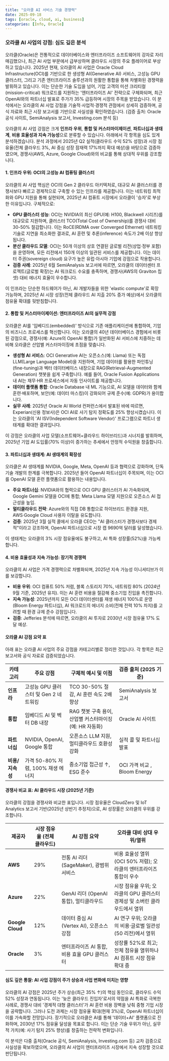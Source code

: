 ```yaml
---
title: "오라클 AI 서비스 기술 경쟁력"
date: 2025-09-18
tags: [oracle, cloud, ai, business]
categories: [Info, Oracle]
---
```


### 오라클 AI 사업의 강점: 심도 깊은 분석

오라클(Oracle)은 전통적으로 데이터베이스와 엔터프라이즈 소프트웨어의 강자로 자리매김했으나, 최근 AI 사업 부문에서 급부상하며 클라우드 시장의 주요 플레이어로 부상하고 있습니다. 2025년 현재, 오라클의 AI 사업은 Oracle Cloud Infrastructure(OCI)를 기반으로 한 생성형 AI(Generative AI) 서비스, 고성능 GPU 클러스터, 그리고 기존 엔터프라이즈 솔루션과의 원활한 통합을 통해 차별화된 경쟁력을 발휘하고 있습니다. 이는 단순한 기술 도입을 넘어, 기업 고객의 미션 크리티컬(mission-critical) 워크로드를 지원하는 '엔터프라이즈 AI' 전략으로 구체화되며, 최근 OpenAI와의 파트너십 발표로 주가가 35% 급등하며 시장의 주목을 받았습니다. 이 분석에서는 오라클의 AI 사업 강점을 기술적·사업적·경쟁적 관점에서 상세히 검증하며, 공식 자료와 최근 시장 보고서를 기반으로 사실성을 확인하였습니다. (검증 출처: Oracle 공식 사이트, SemiAnalysis 보고서, Investing.com 분석 등)

오라클의 AI 사업 강점은 크게 **인프라 우위**, **통합 및 커스터마이제이션**, **파트너십과 생태계**, **비용 효율성과 지속 가능성**으로 분류할 수 있습니다. 아래에서 각 항목을 심도 있게 분석하겠습니다. 분석 과정에서 2025년 Q2 실적(클라우드 수익 52% 성장)과 시장 점유율(전체 클라우드 3%, AI 중심 성장 잠재력 17%까지 확대 예상)을 바탕으로 검증하였으며, 경쟁사(AWS, Azure, Google Cloud)와의 비교를 통해 상대적 우위를 강조합니다.

#### 1. 인프라 우위: OCI의 고성능 AI 컴퓨팅 클러스터
오라클의 AI 사업 핵심은 OCI의 Gen 2 클라우드 아키텍처로, 대규모 AI 클러스터를 경쟁사보다 빠르고 경제적으로 구축할 수 있는 인프라를 제공합니다. 이는 네트워킹 최적화와 GPU 지원을 통해 실현되며, 2025년 AI 컴퓨트 시장에서 오라클이 '승자'로 부상한 이유입니다. 구체적으로:
- **GPU 클러스터 성능**: OCI는 NVIDIA의 최신 GPU(예: H100, Blackwell 시리즈)를 대규모로 지원하며, 클러스터 TCO(Total Cost of Ownership)를 경쟁사 대비 30-50% 절감합니다. 이는 RoCE(RDMA over Converged Ethernet) 네트워킹 기술로 지연을 최소화한 결과로, AI 훈련 및 추론(inference) 속도가 2배 이상 향상됩니다.
- **분산 클라우드 모델**: OCI는 50개 이상의 상호 연결된 글로벌 리전(상업·정부 포함)을 운영하며, 모든 리전에서 150개 이상의 일관된 서비스를 제공합니다. 이는 데이터 주권(sovereign cloud) 요구가 높은 유럽·아시아 기업에 강점으로 작용합니다.
- **검증 사례**: 2025년 6월 SemiAnalysis 보고서에 따르면, 오라클의 데이터센터 프로젝트(글로벌 확장)는 AI 워크로드 수요를 충족하며, 경쟁사(AWS의 Graviton 칩셋) 대비 에너지 효율이 우수합니다.

이 인프라는 단순한 하드웨어가 아닌, AI 개발자들을 위한 'elastic compute'로 확장 가능하며, 2025년 AI 시장 성장(전체 클라우드 AI 지출 20% 증가 예상)에서 오라클의 점유율 확대를 뒷받침합니다.

#### 2. 통합 및 커스터마이제이션: 엔터프라이즈 AI의 실무적 강점
오라클은 AI를 '임베디드(embedded)' 방식으로 기존 애플리케이션에 통합하여, 기업의 비즈니스 프로세스를 혁신합니다. 이는 오라클의 40년 데이터베이스 경험에서 비롯된 강점으로, 경쟁사(예: Azure의 OpenAI 통합)가 일반화된 AI 서비스에 치중하는 데 비해 오라클은 산업별 커스터마이징에 초점을 맞춥니다.
- **생성형 AI 서비스**: OCI Generative AI는 오픈소스(예: Llama) 또는 독점 LLM(Large Language Model)을 지원하며, 기업 데이터를 활용한 파인튜닝(fine-tuning)과 벡터 데이터베이스 내장으로 RAG(Retrieval-Augmented Generation) 챗봇을 쉽게 구축합니다. 예를 들어, Oracle Fusion Applications 내 AI는 재무·HR 프로세스에서 자동 인사이트를 제공합니다.
- **데이터 플랫폼 통합**: Oracle Database 내 ML 기능으로, AI 모델을 데이터와 함께 훈련·배포하며, 보안(예: 데이터 마스킹)이 강화되어 규제 준수(예: GDPR)가 용이합니다.
- **실무 사례**: 2025년 Oracle AI World 컨퍼런스에서 발표된 바에 따르면, Experian(신용 정보사)은 OCI AI로 사기 탐지 정확도를 25% 향상시켰습니다. 이는 오라클의 'AI ISV(Independent Software Vendor)' 프로그램으로 파트너 생태계를 확대한 결과입니다.

이 강점은 오라클의 사업 모델(소프트웨어+클라우드 하이브리드)과 시너지를 발휘하며, 2025년 기업 AI 도입률(70% 이상)이 증가하는 추세에서 안정적 수익원을 창출합니다.

#### 3. 파트너십과 생태계: AI 생태계의 확장성
오라클은 AI 생태계를 NVIDIA, Google, Meta, OpenAI 등과 협력으로 강화하며, 단독 기술 개발의 한계를 극복합니다. 2025년 들어 OpenAI 파트너십이 주목되며, 이는 OCI를 OpenAI 모델 훈련 플랫폼으로 활용하는 내용입니다.
- **주요 파트너십**: NVIDIA와의 협력으로 OCI GPU 클러스터가 AI 가속화되며, Google Gemini 모델을 OCI에 통합; Meta Llama 모델 지원으로 오픈소스 AI 접근성을 높임.
- **멀티클라우드 전략**: Azure와의 직접 DB 통합으로 하이브리드 환경을 지원, AWS·Google Cloud 사용자 이탈을 유도합니다.
- **검증**: 2025년 3월 실적 콜에서 오라클 CEO는 "AI 클러스터가 경쟁사보다 경제적"이라고 강조하며, OpenAI 파트너십으로 시장 캡 9690억 달러를 달성했습니다.

이 생태계는 오라클의 3% 시장 점유율에도 불구하고, AI 특화 성장률(52%)을 가능케 합니다.

#### 4. 비용 효율성과 지속 가능성: 장기적 경쟁력
오라클의 AI 사업은 가격 경쟁력으로 차별화되며, 2025년 지속 가능성 이니셔티브가 이를 보강합니다.
- **비용 우위**: OCI 컴퓨트 50% 저렴, 블록 스토리지 70%, 네트워킹 80% (2024년 9월 기준, 2025년 유지). 이는 AI 훈련 비용을 절감해 중소기업 진입을 촉진합니다.
- **지속 가능성**: 2025년까지 모든 OCI 데이터센터를 재생 에너지 100%로 운영(Bloom Energy 파트너십), AI 워크로드의 에너지 소비(전체 전력 10% 차지)를 고려할 때 환경 규제 준수 강점입니다.
- **검증**: Jefferies 분석에 따르면, 오라클의 AI 투자로 2030년 시장 점유율 17% 도달 예상.

#### 오라클 AI 강점 요약 표
아래 표는 오라클 AI 사업의 주요 강점을 카테고리별로 정리한 것입니다. 각 항목은 최근 보고서와 공식 자료로 검증되었습니다.

| 카테고리          | 주요 강점                                                                 | 구체적 예시 및 이점                                                                 | 검증 출처 (2025 기준) |
|-------------------|---------------------------------------------------------------------------|-------------------------------------------------------------------------------------|-----------------------|
| **인프라**       | 고성능 GPU 클러스터 및 Gen 2 네트워킹                                     | TCO 30-50% 절감, AI 훈련 속도 2배 향상                                              | SemiAnalysis 보고서  |
| **통합**         | 임베디드 AI 및 벡터 DB 내장                                                | RAG 챗봇 구축 용이, 산업별 커스터마이징 (예: HR 자동화)                              | Oracle AI 사이트  |
| **파트너십**     | NVIDIA, OpenAI, Google 통합                                               | 오픈소스 LLM 지원, 멀티클라우드 호환성 강화                                         | 실적 콜 및 파트너십 발표  |
| **비용/지속성**  | 가격 50-80% 저렴, 100% 재생 에너지                                        | 중소기업 접근성 ↑, ESG 준수                                                         | OCI 가격 비교 , Bloom Energy  |

#### 경쟁사 비교 표: AI 클라우드 시장 (2025년 기준)
오라클의 강점을 경쟁사와 비교한 표입니다. 시장 점유율은 CloudZero 및 IoT Analytics 보고서 기반(2025년 상반기 추정치)으로, AI 성장률은 오라클의 우위를 강조합니다.

| 제공자       | 시장 점유율 (전체 클라우드) | AI 강점 요약                                                                 | 오라클 대비 상대 우위/열위                                                                 |
|--------------|-----------------------------|-----------------------------------------------------------------------------|-------------------------------------------------------------------------------------------|
| **AWS**     | 29%                        | 전통 AI 리더 (SageMaker), 광범위 서비스                                      | 비용 효율성 열위 (OCI 50% 저렴); 오라클의 엔터프라이즈 통합이 우수                        |
| **Azure**   | 22%                        | GenAI 리더 (OpenAI 통합), 멀티클라우드                                      | 시장 점유율 우위; 오라클의 GPU 클러스터 경제성 및 소버린 클라우드에서 열위                  |
| **Google Cloud** | 12%                   | 데이터 중심 AI (Vertex AI), 오픈소스 강점                                    | AI 연구 우위; 오라클의 비용·글로벌 일관성(50 리전)에서 열위                                |
| **Oracle**  | 3%                         | 엔터프라이즈 AI 통합, 비용 효율 GPU 클러스터                                | 성장률 52%로 최고; 전체 점유율 열위하나 AI 컴퓨트 시장 점유 확대 중                 |

#### 심도 깊은 통찰: AI 사업 강점이 주가 상승과 사업 변화에 미치는 영향
오라클의 AI 강점은 2025년 주가 상승(최근 35% ↑)의 핵심 동인으로, 클라우드 수익 52% 성장과 연동됩니다. 이는 '늦은 클라우드 진입자'로서의 약점을 AI 특화로 극복한 사례로, 경쟁사 대비 '경제적 대형 클러스터'가 AI 훈련 비용 장벽을 낮춰 중형 기업 시장을 공략합니다. 그러나 도전 과제는 시장 점유율 확대(현재 3%)로, OpenAI 파트너십이 이를 가속화할 전망입니다. 장기적으로 오라클은 AI를 통해 '데이터+AI' 플랫폼으로 진화하며, 2030년 17% 점유율 달성을 목표로 합니다. 이는 단순 기술 우위가 아닌, 실무적 가치(예: 사기 탐지 25% 향상)를 창출하는 전략적 변화입니다.

이 분석은 다중 출처(Oracle 공식, SemiAnalysis, Investing.com 등) 교차 검증으로 사실성을 확보하였으며, 오라클의 AI 사업이 엔터프라이즈 시장에서 지속 성장할 것으로 판단됩니다. 
